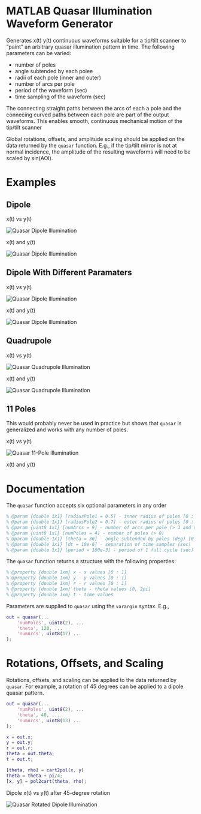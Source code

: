 # MATLAB Quasar Illumination Waveform Generator

Generates  x(t) y(t) continuous waveforms suitable for a tip/tilt scanner to “paint” an arbitrary quasar illumination pattern in time.  The following parameters can be varied:

- number of poles 
- angle subtended by each polee
- radii of each pole (inner and outer)
- number of arcs per pole
- period of the waveform (sec)
- time sampling of the waveform (sec)


The connecting straight paths between the arcs of each a pole and the connecing curved paths between each pole are part of the output waveforms.  This enables smooth, continuous mechanical motion of the tip/tilt scanner  

Global rotations, offsets, and amplitude scaling should be applied on the data returned by the `quasar` function.  E.g., if the tip/tilt mirror is not at normal incidence, the amplitude of the resulting waveforms will need to be scaled by sin(AOI). 


# Examples

## Dipole

x(t) vs y(t)

![Quasar Dipole Illumination](img/dipole.jpg?raw=true)

x(t) and y(t)

![Quasar Dipole Illumination](img/dipole-waveforms.jpg?raw=true)

## Dipole With Different Paramaters

x(t) vs y(t)

![Quasar Dipole Illumination](img/dipole-2.jpg?raw=true)

x(t) and y(t)

![Quasar Dipole Illumination](img/dipole-2-waveforms.jpg?raw=true)

## Quadrupole

x(t) vs y(t)

![Quasar Quadrupole Illumination](img/quad-pole.jpg?raw=true)

x(t) and y(t)

![Quasar Quadrupole Illumination](img/quad-pole-waveforms.jpg?raw=true)

## 11 Poles 

This would probably never be used in practice but shows that `quasar` is generalized and works with any number of poles. 

x(t) vs y(t)

![Quasar 11-Pole Illumination](img/11-pole.jpg?raw=true)

x(t) and y(t)

# Documentation

The `quasar` function accepts six optional parameters in any order

```matlab
% @param {double 1x1} [radiusPole1 = 0.5] - inner radius of poles [0 : 1]
% @param {double 1x1} [radiusPole2 = 0.7] - outer radius of poles [0 : 1]
% @param {uint8 1x1} [numArcs = 9] - number of arcs per pole (> 3 and odd)
% @param {uint8 1x1} [numPoles = 4] - number of poles (> 0)
% @param {double 1x1} [theta = 30] - angle subtended by poles (deg) [0 : 90]
% @param {double 1x1} [dt = 10e-6] - separation of time samples (sec)
% @param {double 1x1} [period = 100e-3] - period of 1 full cycle (sec)
```

The `quasar` function returns a structure with the following properties:

```matlab
% @property {double 1xm} x - x values [0 : 1]
% @property {double 1xm} y - y values [0 : 1]
% @property {double 1xm} r - r values [0 : 1]
% @property {double 1xm} theta - theta values [0, 2pi]
% @property {double 1xm} t - time values
```
Parameters are supplied to `quasar` using the `varargin` syntax.  E.g.,

```matlab
out = quasar(...
    'numPoles', uint8(2), ...
    'theta', 120, ...
    'numArcs', uint8(17) ...
);
```

# Rotations, Offsets, and Scaling

Rotations, offsets, and scaling can be applied to the data returned by `quasar`.  For example, a rotation of 45 degrees can be applied to a dipole quasar pattern.

```matlab
out = quasar(...
    'numPoles', uint8(2), ...
    'theta', 40, ...
    'numArcs', uint8(13) ...
);

x = out.x;
y = out.y;
r = out.r;
theta = out.theta;
t = out.t;

[theta, rho] = cart2pol(x, y)
theta = theta + pi/4;
[x, y] = pol2cart(theta, rho);
```
Dipole x(t) vs y(t) after 45-degree rotation

![Quasar Rotated Dipole Illumination](img/dipole-rotated-45.jpg?raw=true)
